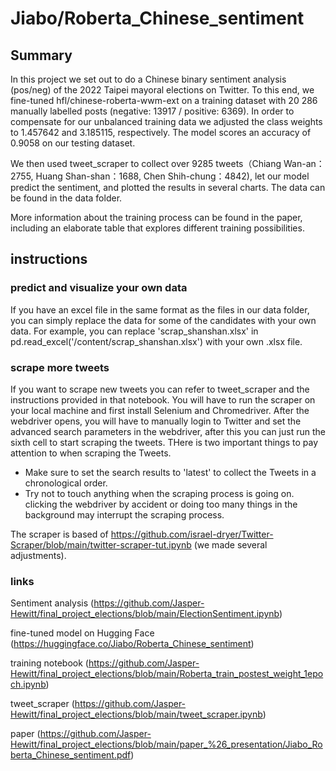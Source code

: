 # Jiabo/Roberta_Chinese_sentiment

## Summary
In this project we set out to do a Chinese binary sentiment analysis (pos/neg) of the 2022 Taipei mayoral elections on Twitter. To this end, we fine-tuned hfl/chinese-roberta-wwm-ext on a training dataset with 20 286 manually labelled posts (negative: 13917 / positive: 6369). In order to compensate for our unbalanced training data we adjusted the class weights to 1.457642 and 3.185115, respectively. The model scores an accuracy of 0.9058 on our testing dataset. 

We then used tweet_scraper to collect over 9285 tweets（Chiang Wan-an：2755, Huang Shan-shan：1688, Chen Shih-chung：4842), let our model predict the sentiment, and plotted the results in several charts. The data can be found in the data folder. 

More information about the training process can be found in the paper, including an elaborate table that explores different training possibilities. 

## instructions 

### predict and visualize your own data
 If you have an excel file in the same format as the files in our data folder, you can simply replace the data for some of the candidates with your own data. For example, you can replace 'scrap_shanshan.xlsx' in pd.read_excel('/content/scrap_shanshan.xlsx') with your own .xlsx file. 

### scrape more tweets
If you want to scrape new tweets you can refer to tweet_scraper and the instructions provided in that notebook. You will have to run the scraper on your local machine and first install Selenium and Chromedriver. After the webdriver opens, you will have to manually login to Twitter and set the advanced search parameters in the webdriver, after this you can just run the sixth cell to start scraping the tweets. THere is two important things to pay attention to when scraping the Tweets. 

- Make sure to set the search results to 'latest' to collect the Tweets in a chronological order. 
- Try not to touch anything when the scraping process is going on. clicking the webdriver by accident or doing too many things in the background may interrupt the scraping process. 

The scraper is based of https://github.com/israel-dryer/Twitter-Scraper/blob/main/twitter-scraper-tut.ipynb (we made several adjustments).


### links 

Sentiment analysis (https://github.com/Jasper-Hewitt/final_project_elections/blob/main/ElectionSentiment.ipynb)

fine-tuned model on Hugging Face (https://huggingface.co/Jiabo/Roberta_Chinese_sentiment)

training notebook (https://github.com/Jasper-Hewitt/final_project_elections/blob/main/Roberta_train_postest_weight_1epoch.ipynb)

tweet_scraper (https://github.com/Jasper-Hewitt/final_project_elections/blob/main/tweet_scraper.ipynb)

paper (https://github.com/Jasper-Hewitt/final_project_elections/blob/main/paper_%26_presentation/Jiabo_Roberta_Chinese_sentiment.pdf)  

